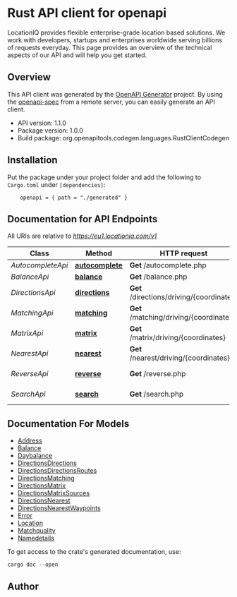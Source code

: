 # Rust API client for openapi

LocationIQ provides flexible enterprise-grade location based solutions. We work with developers, startups and enterprises worldwide serving billions of requests everyday. This page provides an overview of the technical aspects of our API and will help you get started.

## Overview

This API client was generated by the [OpenAPI Generator](https://openapi-generator.tech) project.  By using the [openapi-spec](https://openapis.org) from a remote server, you can easily generate an API client.

- API version: 1.1.0
- Package version: 1.0.0
- Build package: org.openapitools.codegen.languages.RustClientCodegen

## Installation

Put the package under your project folder and add the following to `Cargo.toml` under `[dependencies]`:

```
    openapi = { path = "./generated" }
```

## Documentation for API Endpoints

All URIs are relative to *https://eu1.locationiq.com/v1*

Class | Method | HTTP request | Description
------------ | ------------- | ------------- | -------------
*AutocompleteApi* | [**autocomplete**](docs/AutocompleteApi.md#autocomplete) | **Get** /autocomplete.php | 
*BalanceApi* | [**balance**](docs/BalanceApi.md#balance) | **Get** /balance.php | 
*DirectionsApi* | [**directions**](docs/DirectionsApi.md#directions) | **Get** /directions/driving/{coordinates} | Directions Service
*MatchingApi* | [**matching**](docs/MatchingApi.md#matching) | **Get** /matching/driving/{coordinates} | Matching Service
*MatrixApi* | [**matrix**](docs/MatrixApi.md#matrix) | **Get** /matrix/driving/{coordinates} | Matrix Service
*NearestApi* | [**nearest**](docs/NearestApi.md#nearest) | **Get** /nearest/driving/{coordinates} | Nearest Service
*ReverseApi* | [**reverse**](docs/ReverseApi.md#reverse) | **Get** /reverse.php | Reverse Geocoding
*SearchApi* | [**search**](docs/SearchApi.md#search) | **Get** /search.php | Forward Geocoding


## Documentation For Models

 - [Address](docs/Address.md)
 - [Balance](docs/Balance.md)
 - [Daybalance](docs/Daybalance.md)
 - [DirectionsDirections](docs/DirectionsDirections.md)
 - [DirectionsDirectionsRoutes](docs/DirectionsDirectionsRoutes.md)
 - [DirectionsMatching](docs/DirectionsMatching.md)
 - [DirectionsMatrix](docs/DirectionsMatrix.md)
 - [DirectionsMatrixSources](docs/DirectionsMatrixSources.md)
 - [DirectionsNearest](docs/DirectionsNearest.md)
 - [DirectionsNearestWaypoints](docs/DirectionsNearestWaypoints.md)
 - [Error](docs/Error.md)
 - [Location](docs/Location.md)
 - [Matchquality](docs/Matchquality.md)
 - [Namedetails](docs/Namedetails.md)


To get access to the crate's generated documentation, use:

```
cargo doc --open
```

## Author



